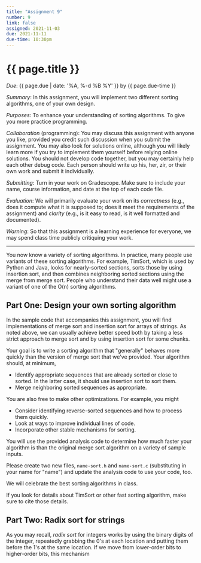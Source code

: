 ```yaml
---
title: "Assignment 9"
number: 9
link: false
assigned: 2021-11-03
due: 2021-11-11
due-time: 10:30pm
---
```

# {{ page.title }}

*Due*: {{ page.due | date: '%A, %-d %B %Y' }} by {{ page.due-time }}

*Summary*: In this assignment, you will implement two different sorting
algorithms, one of your own design.

*Purposes*: To enhance your understanding of sorting algorithms.  To give
you more practice programming.

*Collaboration* (programming): You may discuss this assignment with
anyone you like, provided you credit such discussion when you submit
the assignment.  You may also look for solutions online, although
you will likely learn more if you try to implement them yourself
before relying online solutions.  You should not develop code
together, but you may certainly help each other debug code.  Each
person should write up his, her, zir, or their own work and submit
it individually.

*Submitting*: Turn in your work on Gradescope.  Make sure to include
your name, course information, and date at the top of each code
file.

*Evaluation*: We will primarily evaluate your work on its *correctness*
(e.g., does it compute what it is supposed to; does it meet the
requirements of the assignment) and *clarity* (e.g., is it easy to read,
is it well formatted and documented).  

*Warning*: So that this assignment is a learning experience for everyone,
we may spend class time publicly critiquing your work.

---

You now know a variety of sorting algorithms.  In practice, many 
people use variants of these sorting algorithms.  For example,
TimSort, which is used by Python and Java, looks for nearly-sorted
sections, sorts those by using insertion sort, and then combines
neighboring sorted sections using the merge from merge sort.  People
who understand their data well might use a variant of one of the
O(n) sorting algorithms.

## Part One: Design your own sorting algorithm

In the sample code that accompanies this assignment, you will find
implementations of merge sort and insertion sort for arrays of
strings.  As noted above, we can usually achieve better speed both
by taking a less strict approach to merge sort and by using insertion
sort for some chunks.

Your goal is to write a sorting algorithm that "generally" behaves
more quickly than the version of merge sort that we've provided.  Your
algorithm should, at minimum,

* Identify appropriate sequences that are already sorted or close to
  sorted.  In the latter case, it should use insertion sort to sort
  them.
* Merge neighboring sorted sequences as appropriate.

You are also free to make other optimizations.  For example, you
might

* Consider identifying reverse-sorted sequences and how to process them quickly.
* Look at ways to improve individual lines of code.
* Incorporate other stable mechanisms for sorting.

You will use the provided analysis code to determine how much faster
your algorithm is than the original merge sort algorithm on a variety
of sample inputs.

Please create two new files, `name-sort.h` and `name-sort.c`
(substituting in your name for "name") and update the analysis code
to use your code, too.

We will celebrate the best sorting algorithms in class.

If you look for details about TimSort or other fast sorting algorithm,
make sure to cite those details.

## Part Two: Radix sort for strings

As you may recall, *radix sort* for integers works by using the binary
digits of the integer, repeatedly grabbing the 0's at each location and
putting them before the 1's at the same location.  If we move from lower-order
bits to higher-order bits, this mechanism 

